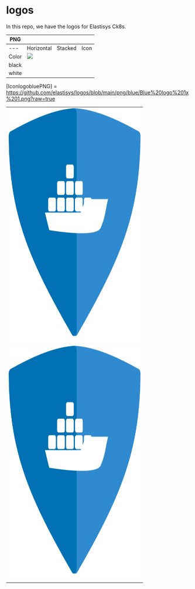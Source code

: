 # logos
In this repo, we have the logos for Elastisys Ck8s. 

PNG | | | | 
------ |------ |------ |------ | 
---|Horizontal | Stacked | Icon
Color  | ![](IconlogobluePNG)
black  |
white  |


[IconlogobluePNG] = https://github.com/elastisys/logos/blob/main/png/blue/Blue%20logo%201x%201.png?raw=true

<table>
  <tr>
    <td> <img src="https://github.com/elastisys/logos/blob/main/png/blue/Blue%20logo%201x%201.png?raw=true"  alt="1" width = 360px height = 640px ></td>

   
   </tr> 
   <tr>
      <td><img src="https://github.com/elastisys/logos/blob/main/png/blue/Blue%20logo%201x%201.png?raw=true" alt="3" width = 360px height = 640px></td>

     
  </td>
  </tr>
</table>
